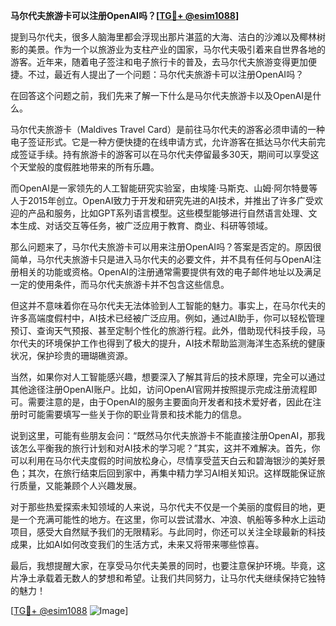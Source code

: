 **马尔代夫旅游卡可以注册OpenAI吗？[[TG💪+ @esim1088](https://t.me/s/esim1088)]**

提到马尔代夫，很多人脑海里都会浮现出那片湛蓝的大海、洁白的沙滩以及椰林树影的美景。作为一个以旅游业为支柱产业的国家，马尔代夫吸引着来自世界各地的游客。近年来，随着电子签注和电子旅行卡的普及，去马尔代夫旅游变得更加便捷。不过，最近有人提出了一个问题：马尔代夫旅游卡可以注册OpenAI吗？

在回答这个问题之前，我们先来了解一下什么是马尔代夫旅游卡以及OpenAI是什么。

马尔代夫旅游卡（Maldives Travel Card）是前往马尔代夫的游客必须申请的一种电子签证形式。它是一种方便快捷的在线申请方式，允许游客在抵达马尔代夫前完成签证手续。持有旅游卡的游客可以在马尔代夫停留最多30天，期间可以享受这个天堂般的度假胜地带来的所有乐趣。

而OpenAI是一家领先的人工智能研究实验室，由埃隆·马斯克、山姆·阿尔特曼等人于2015年创立。OpenAI致力于开发和研究先进的AI技术，并推出了许多广受欢迎的产品和服务，比如GPT系列语言模型。这些模型能够进行自然语言处理、文本生成、对话交互等任务，被广泛应用于教育、商业、科研等领域。

那么问题来了，马尔代夫旅游卡可以用来注册OpenAI吗？答案是否定的。原因很简单，马尔代夫旅游卡只是进入马尔代夫的必要文件，并不具有任何与OpenAI注册相关的功能或资格。OpenAI的注册通常需要提供有效的电子邮件地址以及满足一定的使用条件，而马尔代夫旅游卡并不包含这些信息。

但这并不意味着你在马尔代夫无法体验到人工智能的魅力。事实上，在马尔代夫的许多高端度假村中，AI技术已经被广泛应用。例如，通过AI助手，你可以轻松管理预订、查询天气预报、甚至定制个性化的旅游行程。此外，借助现代科技手段，马尔代夫的环境保护工作也得到了极大的提升，AI技术帮助监测海洋生态系统的健康状况，保护珍贵的珊瑚礁资源。

当然，如果你对人工智能感兴趣，想要深入了解其背后的技术原理，完全可以通过其他途径注册OpenAI账户。比如，访问OpenAI官网并按照提示完成注册流程即可。需要注意的是，由于OpenAI的服务主要面向开发者和技术爱好者，因此在注册时可能需要填写一些关于你的职业背景和技术能力的信息。

说到这里，可能有些朋友会问：“既然马尔代夫旅游卡不能直接注册OpenAI，那我该怎么平衡我的旅行计划和对AI技术的学习呢？”其实，这并不难解决。首先，你可以利用在马尔代夫度假的时间放松身心，尽情享受蓝天白云和碧海银沙的美好景色；其次，在旅行结束后回到家中，再集中精力学习AI相关知识。这样既能保证旅行质量，又能兼顾个人兴趣发展。

对于那些热爱探索未知领域的人来说，马尔代夫不仅是一个美丽的度假目的地，更是一个充满可能性的地方。在这里，你可以尝试潜水、冲浪、帆船等多种水上运动项目，感受大自然赋予我们的无限精彩。与此同时，你还可以关注全球最新的科技成果，比如AI如何改变我们的生活方式，未来又将带来哪些惊喜。

最后，我想提醒大家，在享受马尔代夫美景的同时，也要注意保护环境。毕竟，这片净土承载着无数人的梦想和希望。让我们共同努力，让马尔代夫继续保持它独特的魅力！

[[TG💪+ @esim1088](https://t.me/s/esim1088) ![Image](https://i.postimg.cc/4NQfJmqS/Snipaste-2025-05-13-00-14-12.png)]